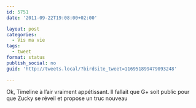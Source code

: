 ```yaml
---
id: 5751
date: '2011-09-22T19:08:00+02:00'

layout: post
categories:
  - Vis ma vie
tags:
  - tweet
format: status
publish_social: no
guid: 'http://tweets.local/?birdsite_tweet=116951899479093248'

---
```


Ok, Timeline à l’air vraiment appétissant. Il fallait que G+ soit public pour que Zucky se réveil et propose un truc nouveau